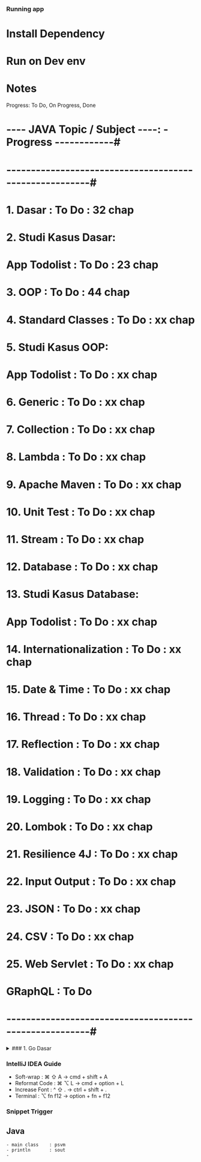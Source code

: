 
### Running app

# Install Dependency

# Run on Dev env


# Notes

Progress: To Do, On Progress, Done

# ---- JAVA Topic / Subject ----: - Progress ------------#
# -------------------------------------------------------#
#  1. Dasar                     : To Do        : 32 chap #
#  2. Studi Kasus Dasar:
#       App Todolist            : To Do        : 23 chap #
#  3. OOP                       : To Do        : 44 chap #
#  4. Standard Classes          : To Do        : xx chap #
#  5. Studi Kasus OOP:                                   #
#       App Todolist            : To Do        : xx chap #
#  6. Generic                   : To Do        : xx chap #
#  7. Collection                : To Do        : xx chap #
#  8. Lambda                    : To Do        : xx chap #
#  9. Apache Maven              : To Do        : xx chap #
# 10. Unit Test                 : To Do        : xx chap #
# 11. Stream                    : To Do        : xx chap #
# 12. Database                  : To Do        : xx chap #
# 13. Studi Kasus Database:                              #
#       App Todolist            : To Do        : xx chap #
# 14. Internationalization      : To Do        : xx chap #
# 15. Date & Time               : To Do        : xx chap #
# 16. Thread                    : To Do        : xx chap #
# 17. Reflection                : To Do        : xx chap #
# 18. Validation                : To Do        : xx chap #
# 19. Logging                   : To Do        : xx chap #
# 20. Lombok                    : To Do        : xx chap #
# 21. Resilience 4J             : To Do        : xx chap #
# 22. Input Output              : To Do        : xx chap #
# 23. JSON                      : To Do        : xx chap #
# 24. CSV                       : To Do        : xx chap #
# 25. Web Servlet               : To Do        : xx chap #
#     GRaphQL                   : To Do                  #
# -------------------------------------------------------#


<details>
<summary>### 1. Go Dasar</summary>
<br>
<!-- EOL 245 -->

### 1. JAVA Dasar

## Pengenalan Java
- need Java Virtual Machine (JVM).
- Java Binary File.
- backward compaptible

# Teknologi Java
- Java Standard Edition
- Java Enterprise Edition

# Versi Java
- LTS

# Tools / Technology
# JRE vs JDK
- JRE - Java Runtime Environment
    for Runner

- JDK - Java Development Kit
    for Develop

# Java Virtual Machine
- Java sendiri hanyalah bahasa pemrograman, otak dibalik teknologi Java sebenernya sebuah teknologi yg disebut Java Virtual Machine (JVM).
- JVM merupakan program yg digunakan untuk mengeksekusi binary file Java.
- Karena JVM hanya mengerti binary file, sehingga akhirnya banyak bahasa pemrograman yg mengadopsi teknologi JVM, seperti Kotlin, Scala, Groovy dll.
- Dengan begitu, banyak bahasa pemrograman yg lebih canggih dari Java, namun mereka tetap jalan di JVM yg sudah terbukti stabil dan bagus.

# Proses Development Program Java
         _____               _____
     -- | JDK | -        -- | JRE | --
    |    -----    |     |    -----    |
 Compile       Binary  Run           Run    
    |             |     |             |
Code Java   --> Java Binary  --> Java Archive
(file.java)     (file.class)     (file.jar)


## Menginstall Java
- Open JDK
- openjdk.java.net

# Other JDK
- Oracle JDK        : oracle.com/java/technologies/javase-downloads.html
- Amazon Corretto   : aws.amazon.com/id/corretto
- Zulu              : azul.com/downloads/zulu-community

# How to download and install prebuilt OpenJDK packages
source: openjdk.org/install/

JDK 9 & Later

Oracle's OpenJDK JDK binaries for Windows, macOS, and Linux are available on release-specific pages of jdk.java.net as .tar.gz or .zip archives.

As an example, the archives for JDK 13 may be found on jdk.java.net/13 and may be extracted on the command line using

$ tar xvf openjdk-13*_bin.tar.gz
or

$ unzip openjdk-13*_bin.zip
depending on the archive type.

# Setting PATH
- Add to .bashrc or .profile or .zshrc
export JAVA_HOME="[Java Extraction Path]/[jdk-folder-name].jdk/[to-bin-location]"
export PATH="$JAVA_HOME/bin:$PATH"

- cli
source ~/.zshrc or exec zsh -l

# Check Intallation
# Check Runtime
- java -version

openjdk version "20.0.2" 2023-07-18
OpenJDK Runtime Environment (build 20.0.2+9-78)
OpenJDK 64-Bit Server VM (build 20.0.2+9-78, mixed mode, sharing)

# Check Compiler -> JDK
- javac -version
javac 20.0.2

# Error Case:
- java -version
    The operation couldn’t be completed. Unable to locate a Java Runtime.

# Solution:
- check JAVA_HOME string

# IDE untuk Java
- Intelli JDEA Ultimate (paid):
- Intelli JDEA Community (free): 
    jetbrains.com/idea/
- Eclipse: eclipse.org/downloads/packages/
- NetBeans: netbeans.apache.org/
- JDeveloper: oracle.com/application-development/technologies/jdeveloper.html

## Program Hello World
- class name must be same as filename
- pascal case standard class name
- main function required
- ; required

# Compile Java Code
- go inside src folder
- javac filename.java // create .class file
- ls -l
- java filename or filename.java

## Tipe Data di Java
# Tipe Data Number
- Integer Number
- Floating Point Number

  - Integer Number
  Tipe Data   Min       Max     Size    Default
  byte         -128      128    1 byte  0
  short       -3x10⁴    3x10⁴   2 byte  0
  int         -2x10⁹    2x10⁹   4 byte  0
  long        -9×10¹⁸   9×10¹⁸  8 byte  0

  - Floating Point Number
  Tipe Data   Min       Max     Size    Default
  float       3.4e-038  3.4e+038  4 byte  0.0
  double      1.7e-308  1.7e+308  8 byte  0.0
  
- Notes:  
  e+308 = 10³⁰⁸

# Code: Literals
  int decimalInt  = 25;
  int hexInt      = 0xA132B;      // start with 0x
  int binInt      = 0b01010101;   // start with 0b

# Code: Underscore
  long  balance   = 1_000_000_000_000L;
  int   sum       = 60_000_000;

# Konversi Tipe Data Number
- Widening Casting (Otomatis): byte -> short -> int -> long -> float -> double
- Narrowing Casting (Manual): double -> float -> long -> int -> chat -> short -> byte

Notes:
When doing Manual Conversion
Care for Number Overflow

# Tipe Data Character
- Data Character (huruf) di Java direpresentasikan oleh tipe char.
- Untuk membuat data char di Java, kita bisa menggunakan tanda ' (petik satu) di awal dan di akhir karakter.

# Tipe Data Boolean
- Tipe Data boolean adalah tipe data yg memiliki 2 nilai, yaitu benar dan salah.
- Tipe data boolean di Java direpresentasikan dengan kata kunci boolean.
- Nilai benar direpresentasikan dengan kata kunci true.
- Nilai salah direpresentasikan dengan kata kunci false.
- Default value untuk boolean adalah false.

# Tipe Data String
- Tipe data String adalah tipe data yg berisikan data kumpulan karakter atau sederhananya adalah teks.
- Di Java, tipe data String direpresentasikan dengan kata kunci String.
- Untuk membuat String di Java, kita menggunakan karakter " (petik dua) sebelum dan setelah teks nya.
- Default value untuk String adalah null.

# Variable
- Variable adalah tempat untuk menyimpan data.
- Java adalah bahasa static type, sehingga sebuah variable hanya bisa digunakan untuk menyimpan tipe data yg sama, tidak bisa berubah-ubah tipe data seperti di bahasa pemrograman PHP atau JavaScript.
- Untuk membuat variable di Java kita bisa menggunakan nama tipe data lalu diikuti dengan nama variable nya.
- Nama variable tidak boleh mengandung whitespace (spasi, entern tab), ,dan tidak boleh seluruhnya number.

# Kata Kunci var
- Sejak versi Java 10, Java mendukung pembuatan variabel dengan kata kuncu var, sehingga kita tidak perlu menyebutkan tipe datanya.
- Namun perlu diingat, saat kita menggunakan kata kunci var untuk membuat variable, kita harus menginisiasi value / nilai dari variabel tersebut secara langsung.

# Kata Kunci final
- Secara default, variable di Java bisa diubah-ubah nilainya.
- Jika kita ingin membuat sebuah variable yg datanya tidak boleh diubah setelah pertama kali dibuat, kita bisa menggunakan kata kunci final.
- Istilah variable seperti ini, banyak juga yg menyebutnya konstan.

# Tipe data Bukan Primitif
- Tipe data primitif adalah tipe data bawaan di dalam bahasa pemrograman. Tipe data primitif tidak bisa diubah lagi.
- Tipe data number, char, boolean adalah tipe data primitif. Tipe data primitif selalu memiliki default value.
- Tipe data String bukan tipe data primitif, tipe data bukan primitif tidak memiliki default value, dan bisa bernilai null.
- Tipe data bukan primitif bisa memiliki method / function (yg akan dibahas nanti).
- Di Java, semua tipe data primitif memiliki representasi tipe data bukan primitif nya.

# Representasi Tipe Data Primitif
Tipe Data Primitif      Tipe Data Bukan Primitif
-------------------------------------------------
byte                    Byte
short                   Short
int                     Integer
long                    Long
float                   Float
double                  Double
char                    Character
boolean                 Boolean

Notes:
- Tipe Data Bukan Primitif has method for conversion.

# Tipe Data Array
- Array adalah tipe data yg berisikan kumpulan data dengan tipe yg sama.
- Jumlah data di Array tidak bisa berubah setelah pertama kali dibuat.

index 0 - 9
length 10

# Operasi di Array
Operasi Array           Keterangan
-------------------------------------------------
array[index]            Mengmbil data di array
array[index] = value    Mengubah data di array
array.length            Mengambil panjang array


## Operator
# Operasi Matematika
+, -, *, /, %

- Augmented Assignments
- +=, -=, *=, /=, %=

- Unary Operator
- ++, --, -n, +n, !n

# Operasi Perbandingan
- Operasi perbandingan operasi untuk membandingkan dua buah data.
- Operasi perbandingan operasi yg menghasilkan nilai boolean (true or false).
- Jika hasil operasinya benar, maka nilainya adalah true.
- Jika hasil operasinya salah, maka nilainya adalah false.

- Operator Perbandingan
- >, <, >=, <=, ==, !=

# Operasi Boolean
Operator    Keterangan
 &&          Dan
 ||          Atau
 !           Kebalikan

# Expression, Statement dan Block
# Expression
- Expression adalah konstruksi dari variable, operator dan pemanggilan method yg mengevaluasi menjadi sebuah single value.
- Expression adalah core component dari statement.

# Statement
- Statement bisa dibilang kalimat lengkap dalam bahasa.
- Sebuah statement berisikan execution komplit, biasanya diakhiri dengan titi koma.
- Ada beberapa jenis statement:
  - Assignment expression
  - Penggunaan ++ dan --
  - Method invocation
  - Object creation expression

# Block
- BLock adalah kumpulan statement yg terdiri dari nol atau lebih statement.
- Block diawali dan diakhiri dengan kurung kurawal / curly bracket {}.

## Percabangan / Brancing
# If Statement
- Di Java, if adalah salah satu kata kunci yg digunakan untuk percabangan.
- Percabangan artinya kita bisa mengeksekusi kode program tertentu ketika suatu kondisi terpenuhi.

# Else Statement
- Blok if akan dieksekusi ketika kondisi if bernilai true
- Kadang kita ingin melakukan eksekusi program tertentu jika kondisi if bernilai false.
- Hal ini bisa dilakukan menggunakan else expression.

# Else If Statement
- Kadang dalam If, kita butuh membuat beberapa kondisi.
- Kasus seperti ini, di Java kita bisa menggunakan ELse If expression.
- Else if di Java bisa lebih dari satu.

# Switch Statement
- Kadang kita hanya butuh menggunakan kondisi sederhana di if statement, seperti hanya menggunakan perbandingan ==.
- Switch adalah statement percabangan yg sama dengan if, namun lebih sederhana cara pembuatannya.
- Kondisi di switch statement hanya untuk perbandingan ==.

# Switch Lambda
- Di Java versi 14, diperkenalkan switch expression dengan lambda.
- Ini lebih mempermudah saat penggunaan switch expression karena kita tidak perlu lagi menggunakan kata kunci break.

# Kata Kunci Yield
- Di Java 14, ada kata kunci baru yaitu yield, dimana kita menggunakan kata kunci yield untuk mengembalikan nilai pada switch statement.
- Ini sangat mempermudah kita ketika butuh membuat data berdasarkan kondisi switch statement.

# Ternary Operator
- Ternary operator adalah operator sederhana dari if statement.
- Ternary operator terdiri dari kondisi yg dievaluasi, jika menghasilkan true maka nilai pertama diambil, jika false, maka nilai kedua diambil.


## Perulangan
# For Loop
- For adalah salah satu kata kunci yg bisa digunakan untuk melakukan perulangan.
- Blok kode yg terdapat di dalam for akan selalu diulang selama kondisi for terpenuhi.

# Sintaks Perulangan For
for(init statement; kondisi; post statement) {
    // block perulangan
}

- Init statement akan dieksekusi hanya sekali di awal sebelum perulangan.
- Kondisi akan dilakukan pengecekan dalam setiap perulangan, jika true perulangan akan dilakukan, jika false perulangan akan berhenti.
- Post statement akan dieksekusi setiap kali diakhir perulangan.
- Init statement, Kondisi dan Post Statement tidak wajib diisi, jika Kondisi tidak diisi, berarti kondisi selalu bernilai true.

# While Loop
- While loop adalah versi perulangan yg lebih sederhana dibanding for loop.
- Di while loop, hanya terdapat kondisi perulangan, tanpa ada init statement dan post statement.

# Do While Loop
- Do While loop adalah perulangan yg mirip dengan while.
- Perbedaannya hanya pada pengecekan kondisi.
- Pengecakan kondisi di while loop dilakukan di awal sebelum perulangan dilakukan, sedangkan di do while loop dilakukan setelah perulangan dilakukan.
- Oleh karena itu dalam do while loop, minimal pasti sekali perulangan dilakukan walaupun kondisi tidak bernilai true.

## Break dan Continue
- Break digunakan untuk menghentikan seluruh perulangan.
- Namun berbeda dengan continue, continue digunakan untuk menghentikan perulangan saat ini lalu melanjutkannya ke perulangan selanjutnya.

## For Each
- Kadang kita biasa mengakses data array menggunakan perulangan.
- Mengakses data array menggunakan perulangan sangat bertele-tele, kita harus membuat counter, lalu mengakses array menggunakan counter yg kita buat.
- Namun untungnya, di Java terdapat perulangan for each, yg bisa digunakan untuk mengakses seluruh data di Array secara otomatis.

## Method
- Method adalah block kode program yg akan berjalan saat kita panggil.
- Sebelumnya kita sudah menggunakan method println() untuk menampilkan tulisan di console.
- Untuk membuat method di Java, kita bisa menggunakan kata kunci void, lalu diikuti dengan nama method, kurung () dan diakhiri dengan block.
- Kita bisa memanggil method dengan menggunakan nama method lalu diikuti dengan kurung ().
- Di bahasa pemrograman lain, Method juga disebut dengan Function.

Notes:
- method name use camelcase
- method can only call / execute other method with the same type.
    ex type: static

# Method Parameter / Argument

# Method Return Value
- Secara default, method itu tidak menghasilkan value apapun, namun jika kita ingin, kita bisa membuat sebuah method mengembalikan nilai.
- Agar method bisa menghasilkan value, kita harus mengubah kata kunci void dengan tipe data yg dihasilkan.
- Dan di dalam block method, untuk menghasilkan nilai tersebut, kita harus menggunakan kata kunci returnm lalu diikuti dengan data yg sesuai dengan tipe data yg sudah kita deklarasikan di method.
- Di Java, kita hanya bisa menghasilkan 1 data di sebuah method, tidak bisa lebih dari satu.

# Method Variable Argument
- Kadang kita butuh mengirim data ke method sejumlah data yg tidak pasti.
- Biasanya, agar bisa seperti ini, kita akan menggunakan Array sebagai parameter di method tersebut.
- Namun di Java, kita bisa menggunakan variable argument, untuk mengirim data yg berisi jumlah tak tentu, bisa nol atau lebih.
- Parameter dengan tipe variable argument, hanya bisa ditempatkan di posisi akhir parameter.

# Method Overloading
- Method overloading adalah kemampuan membuat method dengan nama yg sama lebih dari sekali.
- Namun ada ketentuannya, yaitu data parameter di method tersebut harus berbeda-beda, entah jumlah atau tipe data parameternya.
- Jika ada yg sama, maka program Java kita akan error.

# Recursive Method
- Recursive method adalah kemampuan method memanggil method dirinya sendiri.
- Kadang memang ada banyak problem, yg lebih mudah diselesaikan menggunakan recursive method, seperti contohnya kasus factorial.

# Problem Dengan Recursive
- Walaupun recursive method itu sangat menarik, namun kita perlu berhati-hati.
- Jika recursive terlalu dalam, maka akan ada kemungkinan terjadi error StackOverflow, yaitu error dimana stack method terlalu banyak di Java.
- Kenapa problem ini bisa terjadi? Karena ketika kita memanggil method, Java akan menyimpannya dalam stack, jika method tersebut memanggil method lain, maka stack akan menumpuk terus, dan jika terlalu dalam, maka stack akan terlalu besar, dan bisa menyebabkan error StackOverflow.

## Scope
- Di Java, variable hanya bisa diakses di dalam area dimana mereka dibuat.
- Hal ini disebut scope.
- Contoh, jika sebuah variable dibuat di method, maka hanya bisa diakses di method tersebut, atau jika dibuat didalam block, maka hanya bisa diakses didalam block tersebut.

## Komentar
- Kadang dalam membuat program, kita sering menempatkan komentar di kode program tersebut.
- Komentar adalah kode program yg akan di hiraukan saat proses compile, sehingga di binary code Java, tidak akan ada kode komentar tersebut.
- Biasanya komentar digunakan untuk dokumentasi.

Multi Line                  : /* content */
                            -> /* + enter
    1. make function first
    2. type above function  -> /** + enter


Single Line                 : //


### 2. Studi Kasus Java Dasar: Aplikasi Todolist
## Membuat Project
- Prototype adalah bentuk dasar dari sebuah aplikasi.
- Saat pertama kali kita membuat aplikasi, sangat disarankan untuk membuat prototype nya terlebih dahulu.
- Prototype bisa kita gunakan agar mudah memahami flow aplikasi yg akan kita buat, sehingga tidak salah ketika membuat aplikasi.
- Dari prototype juga kita bisa melihat data apa yg dibutuhkan, business logic apa yg dibutuhkan, dan seperti apa tampilan aplikasi yg akan kita buat.

ex: UI/UX
    xd.adobe, figma

## Membuat Main Class

## Membuat Model
- Model / Representasi Data
1. text todolist
2. input nambah data secara dynamic

## Menentukan Business Logic
1. Menampilkan todolist
2. Menambah todolist
3. Menghapus todolist

## Menentukan View
## Menampilkan Todolist
## Test Menampilkan Todolist
## Menambah Todolist
## Test Menambah Todolist
## Menghapus Todolist
## Test menghapus Todolist
## Input Data
## View Menampilkan Todolist
## Test View Menampilkan Todolist
## View Menambah Todolist
## Test View Menambah Todolist
## View Menghapus Todolist
## Test View Menghapus Todolist
## Test Seluruh Aplikasi


### 3. Java Object Oriented Programming
## Pengenalan OOP
- Procedural programming is about writing procedures or methods that perform operations on the data, while object-oriented programming is about creating objects that contain both data and methods.

- OOP merupakan sudut pandang bahasa pemrograman yg berkonsep "object".
- Ada banyak sudut pandang bahasa pemrograman, namun OOP adalah yg sangat populer saat ini.
- Ada beberapa istilah yg perlu dimengerti dalam OOP, yaitu: Object dan Class.

## Object
- Object adalah data yg berisi field / properties / attrubutes dan method / function.
- Semua data bukan primitif di Java adalah object, dari mulai Integer, Boolean, Character, String, dll.
- Tipe object punya method.

## Class
- Class adalah blueprint, prototype atau cetakan untuk membuat Object.
- Class berisikan deklarasi semua properties dan functions yg dimiliki oleh Object.
- Setiap Object selalu dibuat dari Class.
- Dan sebuah Class bisa membuat Object tanpa batas.

# Class dan Object:
- Object created from blueprint / class.
- Object is independent, no relation with other object.
- from object can call method which class have.

# Membuat Class
- Untuk membuat class, kita bisa menggunakan kata kunci class.
- Penamaan class biasa menggunakaan format Pascal Case.

## Field

## Method

## Constructor
## Constructor Overloading
## Variable Shadowing
## this Keyword

## Inheritance

## Method Overriding
## super Keyword
## Super Constructor
## Object Class
## Polymorphism
## Type Check dan Casts
## Variable Hiding
## Package
## Access Modifier
## Import
## Abstract Class
## Abstract Method
## Getter dan Setter

## Interface

## Interface Inheritance
## Default Method
## toString() Method
## equals() Method
## hashCode() Method
## Final Class
## Final Method
## Inner Class
## Anonymous Class
## static Keyword
## Record Class

## Enum Class

## Exception

## Runtime Exception
## Error
## StackTraceElement Class
## Try with Resource
## Annotation
## Reflection

### Materi Selanjutnya
- Object Oriented Programming
- Standard Classes
- Generic
- Collection
- Lambda
- Apache Maven
- Unit Test
- Stream

### Noted Feature:
- 


### 1. end
<!-- SOL 50 -->
</details>

### IntelliJ IDEA Guide
- Soft-wrap     : ⌘ ⇧ A    -> cmd  + shift  + A
- Reformat Code : ⌘ ⌥ L    -> cmd  + option + L
- Increase Font : ^ ⇧ .    -> ctrl + shift  + .
- Terminal      : ⌥ fn f12 -> option + fn + f12


### Snippet Trigger
## Java
    - main class    : psvm
    - println       : sout
    - 
